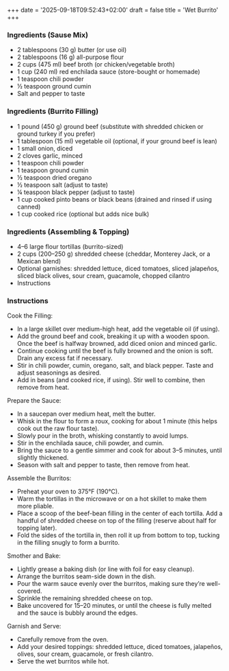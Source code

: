 +++
date = '2025-09-18T09:52:43+02:00'
draft = false
title = 'Wet Burrito'
+++
### Ingredients (Sause Mix)
* 2 tablespoons (30 g) butter (or use oil)
* 2 tablespoons (16 g) all-purpose flour
* 2 cups (475 ml) beef broth (or chicken/vegetable broth)
* 1 cup (240 ml) red enchilada sauce (store-bought or homemade)
* 1 teaspoon chili powder
* ½ teaspoon ground cumin
* Salt and pepper to taste

### Ingredients (Burrito Filling)
* 1 pound (450 g) ground beef (substitute with shredded chicken or ground turkey if you prefer)
* 1 tablespoon (15 ml) vegetable oil (optional, if your ground beef is lean)
* 1 small onion, diced
* 2 cloves garlic, minced
* 1 teaspoon chili powder
* 1 teaspoon ground cumin
* ½ teaspoon dried oregano
* ½ teaspoon salt (adjust to taste)
* ¼ teaspoon black pepper (adjust to taste)
* 1 cup cooked pinto beans or black beans (drained and rinsed if using canned)
* 1 cup cooked rice (optional but adds nice bulk)

### Ingredients (Assembling & Topping)
* 4–6 large flour tortillas (burrito-sized)
* 2 cups (200–250 g) shredded cheese (cheddar, Monterey Jack, or a Mexican blend)
* Optional garnishes: shredded lettuce, diced tomatoes, sliced jalapeños, sliced black olives, sour cream, guacamole, chopped cilantro
* Instructions

### Instructions
Cook the Filling:

  - In a large skillet over medium-high heat, add the vegetable oil (if using).
  - Add the ground beef and cook, breaking it up with a wooden spoon. Once the beef is halfway browned, add diced onion and minced garlic.
  - Continue cooking until the beef is fully browned and the onion is soft. Drain any excess fat if necessary.
  - Stir in chili powder, cumin, oregano, salt, and black pepper. Taste and adjust seasonings as desired.
  - Add in beans (and cooked rice, if using). Stir well to combine, then remove from heat.

Prepare the Sauce:

  - In a saucepan over medium heat, melt the butter.
  - Whisk in the flour to form a roux, cooking for about 1 minute (this helps cook out the raw flour taste).
  - Slowly pour in the broth, whisking constantly to avoid lumps.
  - Stir in the enchilada sauce, chili powder, and cumin.
  - Bring the sauce to a gentle simmer and cook for about 3–5 minutes, until slightly thickened.
  - Season with salt and pepper to taste, then remove from heat.

Assemble the Burritos:

  - Preheat your oven to 375°F (190°C).
  - Warm the tortillas in the microwave or on a hot skillet to make them more pliable.
  - Place a scoop of the beef-bean filling in the center of each tortilla. Add a handful of shredded cheese on top of the filling (reserve about half for topping later).
  - Fold the sides of the tortilla in, then roll it up from bottom to top, tucking in the filling snugly to form a burrito.

Smother and Bake:

  - Lightly grease a baking dish (or line with foil for easy cleanup).
  - Arrange the burritos seam-side down in the dish.
  - Pour the warm sauce evenly over the burritos, making sure they’re well-covered.
  - Sprinkle the remaining shredded cheese on top.
  - Bake uncovered for 15–20 minutes, or until the cheese is fully melted and the sauce is bubbly around the edges.

Garnish and Serve:

  - Carefully remove from the oven.
  - Add your desired toppings: shredded lettuce, diced tomatoes, jalapeños, olives, sour cream, guacamole, or fresh cilantro.
  - Serve the wet burritos while hot.